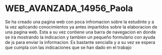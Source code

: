 # WEB_AVANZADA_14956_Paola

Se ha creado una pagina web con poca infromacion sobre la estudinte y a la vez aplicando conocimientos ya antes impartidos sobre la elaboracion de una pagina web. Esta a su vez contiene una barra de navegacion en donde se ira mostrando la indicacion y tambien un pequeño formulario con ayuda de js para enviar la informacion. Es bastante sencialla y a su vez se espera que cumpla con las indicaciones que se han dado en el trabajo
